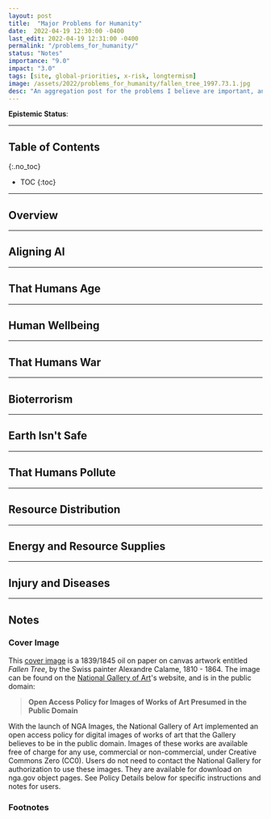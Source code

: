 ```yaml
---
layout: post
title:  "Major Problems for Humanity"
date:  2022-04-19 12:30:00 -0400
last_edit: 2022-04-19 12:31:00 -0400
permalink: "/problems_for_humanity/"
status: "Notes"
importance: "9.0"
impact: "3.0"
tags: [site, global-priorities, x-risk, longtermism]
image: /assets/2022/problems_for_humanity/fallen_tree_1997.73.1.jpg
desc: "An aggregation post for the problems I believe are important, and that I will hopefully help assess during my lifetime."
---
```


__Epistemic Status__:

---

## Table of Contents
{:.no_toc}
* TOC
{:toc}

---

## Overview

---

## Aligning AI

---

## That Humans Age

---

## Human Wellbeing

---

## That Humans War

---

## Bioterrorism

---

## Earth Isn't Safe

---

## That Humans Pollute

---

## Resource Distribution

---

## Energy and Resource Supplies

---

## Injury and Diseases

---

## Notes

### Cover Image

This [cover image][cover_photo] is a  1839/1845 oil on paper on canvas artwork entitled _Fallen Tree_, by the Swiss painter Alexandre Calame, 1810 - 1864. The image can be found on the [National Gallery of Art][gallery]'s website, and is in the public domain:
> __Open Access Policy for Images of Works of Art Presumed in the Public Domain__
>
With the launch of NGA Images, the National Gallery of Art implemented an open access policy for digital images of works of art that the Gallery believes to be in the public domain. Images of these works are available free of charge for any use, commercial or non-commercial, under Creative Commons Zero (CC0). Users do not need to contact the National Gallery for authorization to use these images. They are available for download on nga.gov object pages. See Policy Details below for specific instructions and notes for users.

### Footnotes

[cover_photo]: https://www.nga.gov/collection/art-object-page.102195.html "https://www.nga.gov/collection/art-object-page.102195.html"

[gallery]: https://www.nga.gov/collection-search-result.html?sortOrder=DEFAULT&artobj_downloadable=Image_download_available&pageNumber=1&lastFacet=artobj_downloadable "https://www.nga.gov/collection-search-result.html?sortOrder=DEFAULT&artobj_downloadable=Image_download_available&pageNumber=1&lastFacet=artobj_downloadable"

[book_durc]: https://www.gleech.org/metrics/ "https://www.gleech.org/metrics/"
